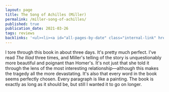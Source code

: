 ```yaml
---
layout: page
title: The Song of Achilles (Miller)
permalink: /miller-song-of-achilles/
published: true
publication_date: 2021-03-26
tags: reviews
backlinks: '<ul><li><a id="all-pages-by-date" class="internal-link" href="/all-pages-by-date/">All pages by date</a></li><li><a id="books-published-in-2012" class="internal-link" href="/books-published-in-2012/">Published in 2012</a></li><li><a id="books-read-in-2021" class="internal-link" href="/books-read-in-2021/">Read in 2021</a></li><li><a id="books-tag-fiction" class="internal-link" href="/books-tag-fiction/">Fiction</a></li><li><a id="books-tag-greece" class="internal-link" href="/books-tag-greece/">Greece</a></li><li><a id="books-tag-greek-mythology" class="internal-link" href="/books-tag-greek-mythology/">Greek mythology</a></li><li><a id="miller-circe" class="internal-link" href="/miller-circe/">Circe (Miller)</a></li><li><a id="reviews" class="internal-link" href="/reviews/">Reviews</a></li></ul>'
---
```


I tore through this book in about three days. It's pretty much perfect. I've read _The Iliad_ three times, and Miller's telling of the story is unquestionably more beautiful and poignant than Homer's. It's not just that she told it through the lens of the most interesting relationship—although this makes the tragedy all the more devastating. It's also that every word in the book seems perfectly chosen. Every paragraph is like a painting. The book is exactly as long as it should be, but still I wanted it to go on longer.